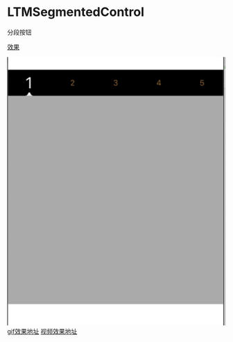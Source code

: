 # LTMSegmentedControl
分段按钮

[效果](https://github.com/Les-Trois-Mousquetaires/LTMSegmentedControl/blob/master/LTMSegmentedControl/effect.png)

![avatar](/LTMSegmentedControl/effect.png)
[gif效果地址](https://share.weiyun.com/RrIILver)
[视频效果地址](https://share.weiyun.com/OHczoY43)
